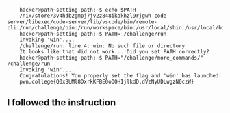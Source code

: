         hacker@path~setting-path:~$ echo $PATH
        /nix/store/3v4hdb2gmpj7jv2z848ikakhzl9rjgwh-code-server/libexec/code-server/lib/vscode/bin/remote-cli:/run/challenge/bin:/run/workspace/bin:/usr/local/sbin:/usr/local/bin:/usr/sbin:/usr/bin:/sbin:/bin
        hacker@path~setting-path:~$ PATH= /challenge/run
        Invoking 'win'....
        /challenge/run: line 4: win: No such file or directory
        It looks like that did not work... Did you set PATH correctly?
        hacker@path~setting-path:~$ PATH="/challenge/more_commands/" /challenge/run
        Invoking 'win'....
        Congratulations! You properly set the flag and 'win' has launched!
        pwn.college{Q0xBUMl8DxrkKFBE0oOQHIjlkdD.dVzNyUDLwgzN0czW}
## I followed the instruction        